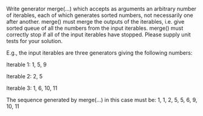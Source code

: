 
Write generator merge(…) which accepts as arguments an arbitrary number of iterables,
each of which generates sorted numbers, not necessarily one after another. merge()
must merge the outputs of the iterables, i.e. give sorted queue of all the numbers
from the input iterables. merge() must correctly stop if all of the input iterables
have stopped. Please supply unit tests for your solution.

E.g., the input iterables are three generators giving the following numbers:



Iterable 1: 1, 5, 9

Iterable 2: 2, 5

Iterable 3: 1, 6, 10, 11

The sequence generated by merge(…) in this case must be: 1, 1, 2, 5, 5, 6, 9, 10, 11


